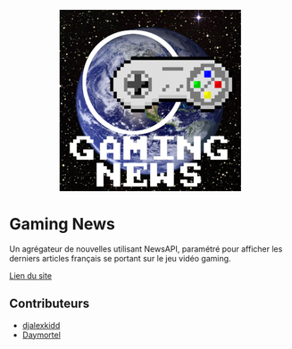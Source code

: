 <p align="center">
  <img src="img/logo.png">
</p>

# Gaming News

Un agrégateur de nouvelles utilisant NewsAPI, paramétré pour afficher les derniers articles français se portant sur le jeu vidéo gaming.

[Lien du site](https://djalexkidd.github.io/gaming-news)

## Contributeurs

- [djalexkidd](https://github.com/djalexkidd)
- [Daymortel](https://github.com/Daymortel)